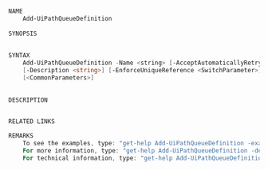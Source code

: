 ﻿```PowerShell

NAME
    Add-UiPathQueueDefinition
    
SYNOPSIS
    
    
SYNTAX
    Add-UiPathQueueDefinition -Name <string> [-AcceptAutomaticallyRetry <SwitchParameter>] [-AuthToken <AuthToken>] 
    [-Description <string>] [-EnforceUniqueReference <SwitchParameter>] [-MaxNumberOfRetries <int>] 
    [<CommonParameters>]
    
    
DESCRIPTION
    

RELATED LINKS

REMARKS
    To see the examples, type: "get-help Add-UiPathQueueDefinition -examples".
    For more information, type: "get-help Add-UiPathQueueDefinition -detailed".
    For technical information, type: "get-help Add-UiPathQueueDefinition -full".



```
